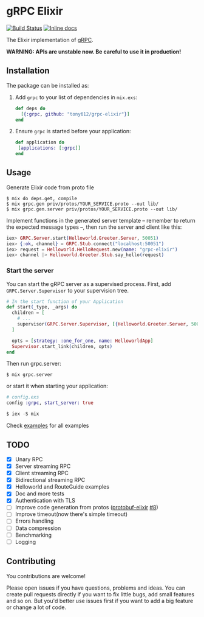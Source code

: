 # gRPC Elixir

[![Build Status](https://travis-ci.org/jaigouk/grpc-elixir.svg?branch=master)](https://travis-ci.org/jaigouk/grpc-elixir)
[![Inline docs](http://inch-ci.org/github/jaigouk/grpc-elixir.svg?branch=master)](http://inch-ci.org/github/jaigouk/grpc-elixir)

The Elixir implementation of [gRPC](http://www.grpc.io/).

**WARNING: APIs are unstable now. Be careful to use it in production!**

## Installation

The package can be installed as:

  1. Add `grpc` to your list of dependencies in `mix.exs`:

      ```elixir
      def deps do
        [{:grpc, github: "tony612/grpc-elixir"}]
      end
      ```

  2. Ensure `grpc` is started before your application:

      ```elixir
      def application do
       [applications: [:grpc]]
      end
      ```

## Usage

Generate Elixir code from proto file

```
$ mix do deps.get, compile
$ mix grpc.gen priv/protos/YOUR_SERVICE.proto --out lib/
$ mix grpc.gen.server priv/protos/YOUR_SERVICE.proto --out lib/
```

Implement functions in the generated server template – remember to return the expected message types –,
then run the server and client like this:

```elixir
iex> GRPC.Server.start(Helloworld.Greeter.Server, 50051)
iex> {:ok, channel} = GRPC.Stub.connect("localhost:50051")
iex> request = Helloworld.HelloRequest.new(name: "grpc-elixir")
iex> channel |> Helloworld.Greeter.Stub.say_hello(request)
```

### Start the server

You can start the gRPC server as a supervised process. First, add `GRPC.Server.Supervisor` to your supervision tree.

```elixir
# In the start function of your Application
def start(_type, _args) do
  children = [
    # ...
    supervisor(GRPC.Server.Supervisor, [{Helloworld.Greeter.Server, 50051}])
  ]

  opts = [strategy: :one_for_one, name: HelloworldApp]
  Supervisor.start_link(children, opts)
end
```

Then run grpc.server:

```
$ mix grpc.server
```

or start it when starting your application:

```elixir
# config.exs
config :grpc, start_server: true

$ iex -S mix
```

Check [examples](examples) for all examples

## TODO

- [x] Unary RPC
- [x] Server streaming RPC
- [x] Client streaming RPC
- [x] Bidirectional streaming RPC
- [x] Helloworld and RouteGuide examples
- [x] Doc and more tests
- [x] Authentication with TLS
- [ ] Improve code generation from protos ([protobuf-elixir](https://github.com/tony612/protobuf-elixir) [#8](https://github.com/tony612/grpc-elixir/issues/8))
- [ ] Improve timeout(now there's simple timeout)
- [ ] Errors handling
- [ ] Data compression
- [ ] Benchmarking
- [ ] Logging

## Contributing

You contributions are welcome!

Please open issues if you have questions, problems and ideas. You can create pull
requests directly if you want to fix little bugs, add small features and so on.
But you'd better use issues first if you want to add a big feature or change a
lot of code.
